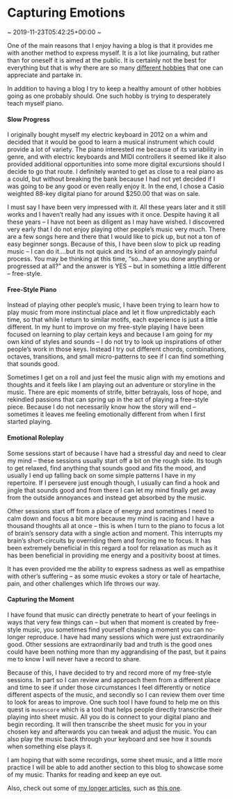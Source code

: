 # Capturing Emotions
~ 2019-11-23T05:42:25+00:00 ~
  
One of the main reasons that I enjoy having a blog is that it provides me with another method to express myself. It is a lot like journaling, but rather than for oneself it is aimed at the public. It is certainly not the best for everything but that is why there are so many [different hobbies](https://kyledm.ca/projects-ideas/) that one can appreciate and partake in.

 In addition to having a blog I try to keep a healthy amount of other hobbies going as one probably should. One such hobby is trying to desperately teach myself piano.

#### Slow Progress

I originally bought myself my electric keyboard in 2012 on a whim and decided that it would be good to learn a musical instrument which could provide a lot of variety. The piano interested me because of its variability in genre, and with electric keyboards and MIDI controllers it seemed like it also provided additional opportunities into some more digital excursions should I decide to go that route. I definitely wanted to get as close to a real piano as a could, but without breaking the bank because I had not yet decided if I was going to be any good or even really enjoy it. In the end, I chose a Casio weighted 88-key digital piano for around $250.00 that was on sale.

I must say I have been very impressed with it. All these years later and it still works and I haven’t really had any issues with it once. Despite having it all these years – I have not been as diligent as I may have wished. I discovered very early that I do not enjoy playing other people’s music very much. There are a few songs here and there that I would like to pick up, but not a ton of easy beginner songs. Because of this, I have been slow to pick up reading music – I can do it….but its not quick and its kind of an annoyingly painful process. You may be thinking at this time, “so…have you done anything or progressed at all?” and the answer is YES – but in something a little different – free-style.

#### Free-Style Piano

Instead of playing other people’s music, I have been trying to learn how to play music from more instinctual place and let it flow unpredictably each time, so that while I return to similar motifs, each experience is just a little different. In my hunt to improve on my free-style playing I have been focused on learning to play certain keys and because I am going for my own kind of styles and sounds – I do not try to look up inspirations of other people’s work in those keys. Instead I try out different chords, combinations, octaves, transitions, and small micro-patterns to see if I can find something that sounds good.

Sometimes I get on a roll and just feel the music align with my emotions and thoughts and it feels like I am playing out an adventure or storyline in the music. There are epic moments of strife, bitter betrayals, loss of hope, and rekindled passions that can spring up in the act of playing a free-style piece. Because I do not necessarily know how the story will end – sometimes it leaves me feeling emotionally different from when I first started playing.

#### Emotional Roleplay

Some sessions start of because I have had a stressful day and need to clear my mind – these sessions usually start off a bit on the rough side. Its tough to get relaxed, find anything that sounds good and fits the mood, and usually I end up falling back on some simple patterns I have in my repertoire. If I persevere just enough though, I usually can find a hook and jingle that sounds good and from there I can let my mind finally get away from the outside annoyances and instead get absorbed by the music.

Other sessions start off from a place of energy and sometimes I need to calm down and focus a bit more because my mind is racing and I have a thousand thoughts all at once – this is when I turn to the piano to focus a lot of brain’s sensory data with a single action and moment. This interrupts my brain’s short-circuits by overriding them and forcing me to focus. It has been extremely beneficial in this regard a tool for relaxation as much as it has been beneficial in providing me energy and a positivity boost at times.

It has even provided me the ability to express sadness as well as empathise with other’s suffering – as some music evokes a story or tale of heartache, pain, and other challenges which life throws our way.

#### Capturing the Moment

I have found that music can directly penetrate to heart of your feelings in ways that very few things can – but when that moment is created by free-style music, you sometimes find yourself chasing a moment you can no-longer reproduce. I have had many sessions which were just extraordinarily good. Other sessions are extraordinarily bad and truth is the good ones could have been nothing more than my aggrandising of the past, but it pains me to know I will never have a record to share.

Because of this, I have decided to try and record more of my free-style sessions. In part so I can review and approach them from a different place and time to see if under those circumstances I feel differently or notice different aspects of the music, and secondly so I can review them over time to look for areas to improve. One such tool I have found to help me on this quest is `musescore` which is a tool that helps people directly transcribe their playing into sheet music. All you do is connect to your digital piano and begin recording. It will then transcribe the sheet music for you in your chosen key and afterwards you can tweak and adjust the music. You can also play the music back through your keyboard and see how it sounds when something else plays it.

I am hoping that with some recordings, some sheet music, and a little more practice I will be able to add another section to this blog to showcase some of my music. Thanks for reading and keep an eye out.

Also, check out some of [my longer articles](https://kyledm.ca/articles-tutorials/), such as [this one](https://kyledm.ca/blog/2018/12/29/music-code-nostalgia/).